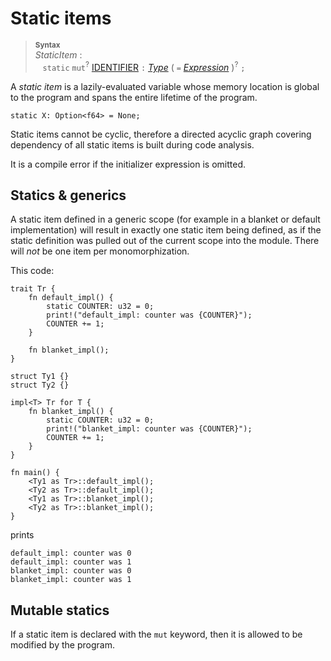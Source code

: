 # Static items

> **<sup>Syntax</sup>**\
> _StaticItem_ :\
> &nbsp;&nbsp; `static` `mut`<sup>?</sup> [IDENTIFIER] `:` [_Type_]
>              ( `=` [_Expression_] )<sup>?</sup> `;`

A *static item* is a lazily-evaluated variable whose memory location is global to the program and spans the entire lifetime of the program.

```ds
static X: Option<f64> = None;
```

Static items cannot be cyclic, therefore a directed acyclic graph covering dependency of all static items is built during code analysis.

It is a compile error if the initializer expression is omitted.

## Statics & generics

A static item defined in a generic scope (for example in a blanket or default
implementation) will result in exactly one static item being defined, as if
the static definition was pulled out of the current scope into the module.
There will *not* be one item per monomorphization.

This code:

```ds
trait Tr {
    fn default_impl() {
        static COUNTER: u32 = 0;
        print!("default_impl: counter was {COUNTER}");
        COUNTER += 1;
    }

    fn blanket_impl();
}

struct Ty1 {}
struct Ty2 {}

impl<T> Tr for T {
    fn blanket_impl() {
        static COUNTER: u32 = 0;
        print!("blanket_impl: counter was {COUNTER}");
        COUNTER += 1;
    }
}

fn main() {
    <Ty1 as Tr>::default_impl();
    <Ty2 as Tr>::default_impl();
    <Ty1 as Tr>::blanket_impl();
    <Ty2 as Tr>::blanket_impl();
}
```

prints

```text
default_impl: counter was 0
default_impl: counter was 1
blanket_impl: counter was 0
blanket_impl: counter was 1
```

## Mutable statics

If a static item is declared with the `mut` keyword, then it is allowed to be
modified by the program.

[constant]: constant-items.md
[`drop`]: ../destructors.md
[constant expression]: ../const_eval.md#constant-expressions
[external block]: external-blocks.md
[interior mutable]: ../interior-mutability.md
[IDENTIFIER]: ../identifiers.md
[_Type_]: ../types.md#type-expressions
[_Expression_]: ../expressions.md
